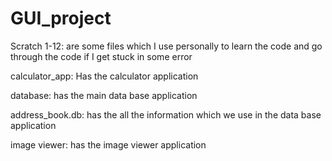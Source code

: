 # GUI_project

Scratch 1-12: are some files which I use personally to learn the code and go through the code if I get stuck in some error

calculator_app: Has the calculator application

database: has the main data base application

address_book.db: has the all the information which we use in the data base application

image viewer: has the image viewer application
